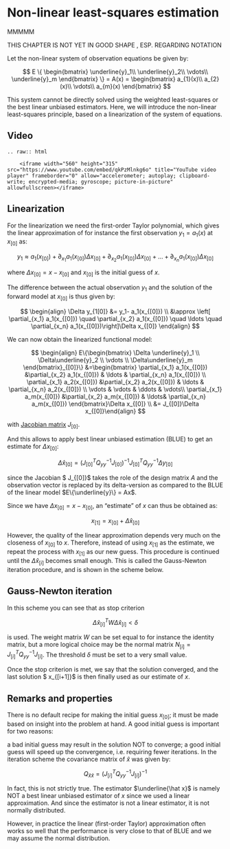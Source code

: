 # Non-linear least-squares estimation 

MMMMM

THIS CHAPTER IS NOT YET IN GOOD SHAPE , ESP. REGARDING NOTATION

Let the non-linear system of observation equations be given by:

$$
E \{ \begin{bmatrix} \underline{y}_1\\ \underline{y}_2\\ \vdots\\ \underline{y}_m \end{bmatrix}  \} = A(x) = \begin{bmatrix} a_{1}(x)\\ a_{2}(x)\\ \vdots\\  a_{m}(x) \end{bmatrix}
$$

This system cannot be directly solved using the weighted least-squares or the best linear unbiased estimators. Here, we will introduce the non-linear least-squares principle, based on a linearization of the system of equations. 

## Video
```{eval-rst}
.. raw:: html

    <iframe width="560" height="315" src="https://www.youtube.com/embed/qkPzMlnkg6o" title="YouTube video player" frameborder="0" allow="accelerometer; autoplay; clipboard-write; encrypted-media; gyroscope; picture-in-picture" allowfullscreen></iframe>
```

## Linearization
For the linearization we need the first-order Taylor polynomial, which gives the linear approximation of for instance the first observation $y_1 = a_1(x)$ at $x_{[0]}$ as:

$$
y_1\approx a_1( x_{[0]})+ \partial_{x_1} a_1(x_{[0]})\Delta x_{[0]}+ \partial_{x_2} a_1(x_{[0]})\Delta x_{[0]}+ \ldots + \partial_{x_n} a_1(x_{[0]})\Delta x_{[0]}
$$

where $\Delta x_{[0]} = x- x_{[0]}$ and $x_{[0]}$ is the initial guess of $x$.

The difference between the actual observation $y_1$ and the solution of the forward model at $x_{[0]}$ is thus given by:

$$
\begin{align} \Delta y_{1[0]} &= y_1- a_1(x_{[0]}) \\ &\approx \left[ \partial_{x_1} a_1(x_{[0]}) \quad \partial_{x_2} a_1(x_{[0]}) \quad \ldots \quad \partial_{x_n} a_1(x_{[0]})\right]\Delta x_{[0]} \end{align}
$$

We can now obtain the linearized functional model:

$$
\begin{align} E\{\begin{bmatrix} \Delta \underline{y}_1 \\ \Delta\underline{y}_2 \\ \vdots \\ \Delta\underline{y}_m \end{bmatrix}_{[0]}\} &=\begin{bmatrix} \partial_{x_1} a_1(x_{[0]}) &\partial_{x_2} a_1(x_{[0]}) & \ldots & \partial_{x_n} a_1(x_{[0]}) \\ \partial_{x_1} a_2(x_{[0]}) &\partial_{x_2} a_2(x_{[0]}) & \ldots & \partial_{x_n} a_2(x_{[0]}) \\ \vdots & \vdots  & \ddots  & \vdots\\ \partial_{x_1} a_m(x_{[0]}) &\partial_{x_2} a_m(x_{[0]}) & \ldots& \partial_{x_n} a_m(x_{[0]}) \end{bmatrix}\Delta x_{[0]} \\ &= J_{[0]}\Delta x_{[0]}\end{align}
$$

with [Jacobian matrix](PM_jacobian) $J_{[0]}$.

And this allows to apply best linear unbiased estimation (BLUE) to get an estimate for $\Delta x_{[0]}$:

$$
\Delta \hat{x}_{[0]}=\left(J_{[0]}^T Q_{yy}^{-1} J_{[0]} \right)^{-1}J_{[0]}^T Q_{yy}^{-1}\Delta y_{[0]}
$$

since the Jacobian $ J_{[0]}$ takes the role of the design matrix $A$ and the observation vector is replaced by its delta-version as compared to the BLUE of the linear model $E\{\underline{y}\} = Ax$.

Since we have $\Delta x_{[0]} = x- x_{[0]}$, an “estimate” of $x$ can thus be obtained as:

$$
x_{[1]}=x_{[0]}+\Delta \hat{x}_{[0]}
$$

However, the quality of the linear approximation depends very much on the closeness of $x_{[0]}$ to $x$. Therefore, instead of using $x_{[1]}$ as the estimate, we repeat the process with $x_{[1]}$ as our new guess. This procedure is continued until the $\Delta \hat{x}_{[i]}$ becomes small enough. This is called the Gauss-Newton iteration procedure, and is shown in the scheme below.

## Gauss-Newton iteration

In this scheme you can see that as stop criterion

$$
\Delta \hat{x}_{[i]}^T W \Delta \hat{x}_{[i]} < \delta
$$

is used. The weight matrix $W$ can be set equal to for instance the identity matrix, but a more logical choice may be the normal matrix $N_{[i]}=J_{[i]}^T Q_{yy}^{-1} J_{[i]}$. The threshold $\delta$ must be set to a very small value. 

Once the stop criterion is met, we say that the solution converged, and the last solution $ x_{[i+1]}$ is then finally used as our estimate of $x$. 

## Remarks and properties
There is no default recipe for making the initial guess $x_{[0]}$; it must be made based on insight into the problem at hand. A good initial guess is important for two reasons:

a bad initial guess may result in the solution NOT to converge;
a good initial guess will speed up the convergence, i.e. requiring fewer iterations.
In the iteration scheme the covariance matrix of $\hat{x}$ was given by:

$$
Q_{\hat{x}\hat{x}}=\left(J_{[i]}^T Q_{yy}^{-1} J_{[i]} \right)^{-1}
$$

In fact, this is not strictly true. The estimator $\underline{\hat x}$ is namely NOT a best linear unbiased estimator of $x$ since we used a linear approximation. And since the estimator is not a linear estimator, it is not normally distributed. 

However, in practice the linear (first-order Taylor) approximation often works so well that the performance is very close to that of BLUE and we may assume the normal distribution.
